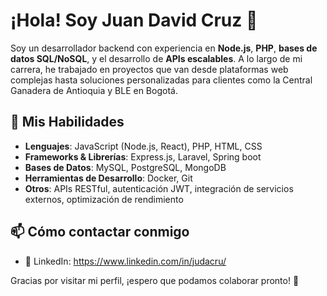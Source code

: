 # ¡Hola! Soy Juan David Cruz 👋

Soy un desarrollador backend con experiencia en **Node.js**, **PHP**, **bases de datos SQL/NoSQL**, y el desarrollo de **APIs escalables**. A lo largo de mi carrera, he trabajado en proyectos que van desde plataformas web complejas hasta soluciones personalizadas para clientes como la Central Ganadera de Antioquia y BLE en Bogotá.

## 🚀 Mis Habilidades

- **Lenguajes**: JavaScript (Node.js, React), PHP, HTML, CSS
- **Frameworks & Librerías**: Express.js, Laravel, Spring boot
- **Bases de Datos**: MySQL, PostgreSQL, MongoDB
- **Herramientas de Desarrollo**: Docker, Git
- **Otros**: APIs RESTful, autenticación JWT, integración de servicios externos, optimización de rendimiento

## 📫 Cómo contactar conmigo

- 🔗 LinkedIn: https://www.linkedin.com/in/judacru/

Gracias por visitar mi perfil, ¡espero que podamos colaborar pronto! 🙌
